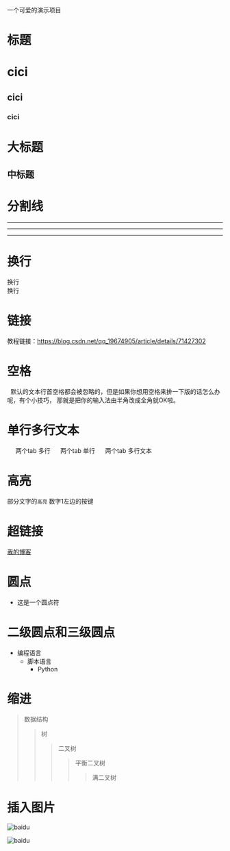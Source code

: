一个可爱的演示项目

# 标题
# cici
## cici
### cici



大标题
=

中标题
-

# 分割线

---
***
___


# 换行
换行<br>换行

# 链接
教程链接：https://blog.csdn.net/qq_19674905/article/details/71427302

# 空格
   默认的文本行首空格都会被忽略的，但是如果你想用空格来排一下版的话怎么办呢，有个小技巧，
那就是把你的输入法由半角改成全角就OK啦。

# 单行多行文本
      两个tab 多行
      两个tab 单行
      两个tab 多行文本

# 高亮
部分文字的`高亮` 数字1左边的按键

# 超链接
[我的博客](http://blog.csdn.net/guodongxiaren)   

# 圆点
* 这是一个圆点符


# 二级圆点和三级圆点
* 编程语言  
    * 脚本语言  
        * Python  

# 缩进

>数据结构  
>>树  
>>>二叉树  
>>>>平衡二叉树  
>>>>>满二叉树  

# 插入图片
![baidu](http://www.baidu.com/img/bdlogo.gif) 

![baidu](http://www.baidu.com/img/bdlogo.gif "百度logo")  






